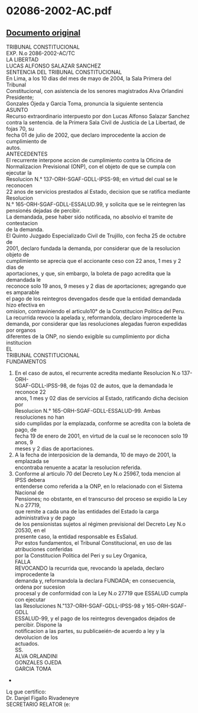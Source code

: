 
02086-2002-AC.pdf
=================
  
[Documento original](https://tc.gob.pe/jurisprudencia/2004/02086-2002-AC.pdf)  
---  
TRIBUNAL CONSTITUCIONAL  
EXP. N.o 2086-2002-AC/TC  
LA LIBERTAD  
LUCAS ALFONSO SALAZAR SANCHEZ  
SENTENCIA DEL TRIBUNAL CONSTITUCIONAL  
En Lima, a los 10 dias del mes de mayo de 2004, la Sala Primera del Tribunal  
Constitucional, con asistencia de los senores magistrados Alva Orlandini Presidente;  
Gonzales Ojeda y Garcia Toma, pronuncia la siguiente sentencia  
ASUNTO  
Recurso extraordinario interpuesto por don Lucas Alfonso Salazar Sanchez  
contra la sentencia. de la Primera Sala Civil de Justicia de La Libertad, de fojas 70, su  
fecha 01 de julio de 2002, que declaro improcedente la accion de cumplimiento de  
autos.  
ANTECEDENTES  
El recurrente interpone accion de cumplimiento contra la Oficina de  
Normalizacion Previsional (ONP), con el objeto de que se cumpla con ejecutar la  
Resolucion N.° 137-ORH-SGAF-GDLL-IPSS-98; en virtud del cual se le reconocen  
22 anos de servicios prestados al Estado, decision que se ratifica mediante Resolucion  
N.° 165-ORH-SGAF-GDLL-ESSALUD.99, y solicita que se le reintegren las  
pensionés dejadas de percibir.  
La demandada, pese haber sido notificada, no absolvio el tramite de contestacion  
de la demanda.  
El Quinto Juzgado Especializado Civil de Trujillo, con fecha 25 de octubre de  
2001, declaro fundada la demanda, por considerar que de la resolucion objeto de  
cumplimiento se aprecia que el accionante ceso con 22 anos, 1 mes y 2 dias de  
aportaciones, y que, sin embargo, la boleta de pago acredita que la demandada le  
reconoce solo 19 anos, 9 meses y 2 dias de aportaciones; agregando que es amparable  
el pago de los reintegros devengados desde que la entidad demandada hizo efectiva en  
omision, contraviniendo el articulo10° de la Constitucion Politica del Peru.  
La recurrida revoco la apelada y, reformandola, declaro improcedente la  
demanda, por considerar que las resoluciones alegadas fueron expedidas por organos  
diferentes de la ONP, no siendo exigible su cumplimiento por dicha institucion  
EL  
TRIBUNAL CONSTITUCIONAL  
FUNDAMENTOS  
1. En el caso de autos, el recurrente acredita mediante Resolucion N.o 137-ORH-  
SGAF-GDLL-IPSS-98, de fojas 02 de autos, que la demandada le reconoce 22  
anos, 1 mes y 02 dias de servicios al Estado, ratificando dicha decision por  
Resolucion N.° 165-ORH-SGAF-GDLL-ESSALUD-99. Ambas resoluciones no han  
sido cumplidas por la emplazada, conforme se acredita con la boleta de pago, de  
fecha 19 de enero de 2001, en virtud de la cual se le reconocen solo 19 anos, 9  
meses y 2 dias de aportaciones.  
2. A la fecha de interposicion de la demanda, 10 de mayo de 2001, la emplazada se  
encontraba renuente a acatar la resolucion referida.  
3. Conforme al articulo 70 del Decreto Ley N.o 25967, toda mencion al IPSS debera  
entenderse como referida a la ONP, en lo relacionado con el Sistema Nacional de  
Pensiones; no obstante, en el transcurso del proceso se expidio la Ley N.o 27719,  
que remite a cada una de las entidades del Estado la carga administrativa y de pago  
de los pensionistas sujetos al régimen previsional del Decreto Ley N.o 20530, en el  
presente caso, la entidad responsable es EsSalud.  
Por estos fundamentos, el Tribunal Constitucional, en uso de las atribuciones conferidas  
por la Constitucion Politica del Peri y su Ley Organica,  
FALLA  
REVOCANDO la recurrida que, revocando la apelada, declaro improcedente la  
demanda y, reformandola la declara FUNDADA; en consecuencia, ordena por sucesion  
procesal y de conformidad con la Ley N.o 27719 que ESSALUD cumpla con ejecutar  
las Resoluciones N."137-ORH-SGAF-GDLL-IPSS-98 y 165-ORH-SGAF-GDLL  
ESSALUD-99, y el pago de los reintegros devengados dejados de percibir. Dispone la  
notificacion a las partes, su publicaeién-de acuerdo a ley y la devolucion de los  
actuados.  
SS.  
ALVA ORLANDINI  
GONZALES OJEDA  
GARCIA TOMA  
-  
Lq gue certifico:  
Dr. Danjel Figallo Rivadeneyre  
SECRETARIO RELATOR (e: